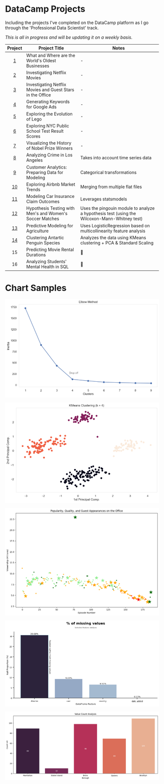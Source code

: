 # DataCamp Projects
Including the projects I've completed on the DataCamp platform as I go through the 'Professional Data Scientist' track.

*This is all in progress and will be updating it on a weekly basis.*

| Project | Project Title | Notes
| :---------------: | --------------- |---------------
| [1](<What and Where are the World's Oldest Businesses/notebook.ipynb>) | What and Where are the World's Oldest Businesses | -
| [2](<Investigating Netflix Movies/notebook.ipynb>) | Investigating Netflix Movies | -
| [3](<Investigating Netflix Movies and Guest Stars in The Office/notebook.ipynb>) | Investigating Netflix Movies and Guest Stars in the Office | -
| [4](<Generating Keywords for Google Ads/notebook.ipynb>) | Generating Keywords for Google Ads | -
| [5](<Exploring the Evolution of Lego/notebook.ipynb>) | Exploring the Evolution of Lego | -
| [6](<Exploring NYC Public School Test Result Scores/notebook.ipynb>) | Exploring NYC Public School Test Result Scores | -
| [7](<Visualizing the History of Nobel Prize Winners/notebook.ipynb>) | Visualizing the History of Nobel Prize Winners | -
| [8](<Analyzing Crime in Los Angeles/notebook.ipynb>) | Analyzing Crime in Los Angeles | Takes into account time series data
| [9](https://github.com/mattamx/Projects/blob/5742089084f049df8cee1844f05b9daae2af18c4/DataCamp%20Projects/Customer%20Analytics%3A%20Preparing%20Data%20for%20Modeling/notebook.ipynb) | Customer Analytics: Preparing Data for Modeling | Categorical transformations
| [10](<Exploring Airbnb Market Trends/notebook.ipynb>) | Exploring Airbnb Market Trends | Merging from multiple flat files
| [11](<Modeling Car Insurance Claim Outcomes/notebook.ipynb>) | Modeling Car Insurance Claim Outcomes | Leverages statsmodels
| [12](<Hypothesis Testing with Men's and Women's Soccer Matches/notebook.ipynb>) | Hypothesis Testing with Men's and Women's Soccer Matches | Uses the pingouin module to analyze a hypothesis test (using the Wilcoxon-Mann-Whitney test)
| [13](<Predictive Modeling for Agriculture/notebook.ipynb>) | Predictive Modeling for Agriculture | Uses LogisticRegression based on multicollinearity feature analysis
| [14](<Clustering Antartic Penguin Species/notebook.ipynb>) | Clustering Antartic Penguin Species | Analyzes the data using KMeans clustering + PCA & Standard Scaling
| 15 | Predicting Movie Rental Durations | 🚧
| 16 | Analyzing Students' Mental Health in SQL | 🚧

# Chart Samples

![Alt text](<Clustering Antartic Penguin Species/images/output.png>)

![Alt text](<Clustering Antartic Penguin Species/images/output1.png>)

![Alt text](<Investigating Netflix Movies and Guest Stars in The Office/images/output.png>)

![Alt text](<Investigating Netflix Movies/images/output.png>)

![Alt text](<Exploring NYC Public School Test Result Scores/images/output.png>)